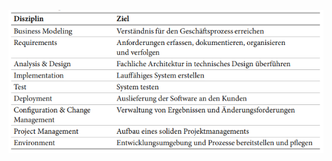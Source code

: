 ![Rational_Unified_Process_Disziplinen_Tabelle.PNG](folien/5_vorgehensmodelle/images/Rational_Unified_Process_Disziplinen_Tabelle.PNG "RUP-Disziplinen")
